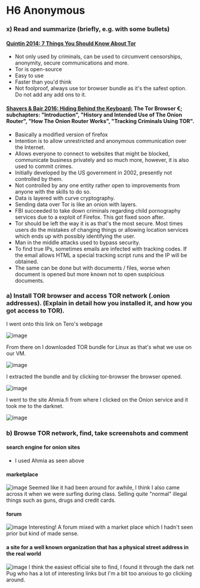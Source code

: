 # H6 Anonymous
### x) Read and summarize (briefly, e.g. with some bullets)

#### [Quintin 2014: 7 Things You Should Know About Tor](https://www.eff.org/deeplinks/2014/07/7-things-you-should-know-about-tor)

- Not only used by criminals, can be used to circumvent censorships, anonymity, secure communications and more.
- Tor is open-source
- Easy to use
- Faster than you'd think
- Not foolproof, always use tor browser bundle as it's the safest option. Do not add any add ons to it.


#### [Shavers & Bair 2016: Hiding Behind the Keyboard:](https://learning.oreilly.com/library/view/hiding-behind-the/9780128033524/XHTML/B9780128033401000021/B9780128033401000021.xhtml#s0020) The Tor Browser €; subchapters: "Introduction", "History and Intended Use of The Onion Router", "How The Onion Router Works", "Tracking Criminals Using TOR".

- Basically a modified version of firefox
- Intention is to allow unrestricted and anonymous communication over the Internet.
- Allows everyone to connect to websites that might be blocked, communicate business privately and so much more, however, it is also used to commit crimes.
- Initially developed by the US government in 2002, presently not controlled by them.
- Not controlled by any one entity rather open to improvements from anyone with the skills to do so.
- Data is layered with curve cryptography.
- Sending data over Tor is like an onion with layers.
- FBI succeeded to take down criminals regarding child pornography services due to a exploit of Firefox. This got fixed soon after.
- Tor should be left the way it is as that's the most secure. Most times users do the mistakes of changing things or allowing location services which ends up with possibly identifying the user.
- Man in the middle attacks used to bypass security.
- To find true IPs, sometimes emails are infected with tracking codes. If the email allows HTML a special tracking script runs and the IP will be obtained.
- The same can be done but with documents / files, worse when document is opened but more known not to open suspicious documents.

### a) Install TOR browser and access TOR network (.onion addresses). (Explain in detail how you installed it, and how you got access to TOR).

I went onto this link on Tero's webpage 

![image](https://github.com/Karoqnq/bite_spring2024_is/assets/112175331/9fb626d9-8469-4289-98ac-9c7cabad10c0)

From there on I downloaded TOR bundle for Linux as that's what we use on our VM.

![image](https://github.com/Karoqnq/bite_spring2024_is/assets/112175331/ada584fc-7edb-422f-8058-d23f5d75e902)

I extracted the bundle and by clicking tor-browser the browser opened.

![image](https://github.com/Karoqnq/bite_spring2024_is/assets/112175331/5d4d656e-a7e3-4e7e-8df5-2c4451f81209)

I went to the site Ahmia.fi from where I clicked on the Onion service and it took me to the darknet.

![image](https://github.com/Karoqnq/bite_spring2024_is/assets/112175331/9834a872-e4a0-4e14-9ec1-895c9a63f89f)


### b) Browse TOR network, find, take screenshots and comment

#### search engine for onion sites
- I used Ahmia as seen above


#### marketplace
![image](https://github.com/Karoqnq/bite_spring2024_is/assets/112175331/33492a40-c2e3-4378-9945-68e4551d2917)
Seemed like it had been around for awhile, I think I also came across it when we were surfing during class. Selling quite "normal" illegal things such as guns, drugs and credit cards.


#### forum
![image](https://github.com/Karoqnq/bite_spring2024_is/assets/112175331/0b4c39ed-177b-498d-a423-910493020752)
Interesting! A forum mixed with a market place which I hadn't seen prior but kind of made sense.


#### a site for a well known organization that has a physical street address in the real world
![image](https://github.com/Karoqnq/bite_spring2024_is/assets/112175331/7639bb3f-1dba-42af-bc62-37e24cb53da1)
I think the easiest official site to find, I found it through the dark net Pug who has a lot of interesting links but I'm a bit too anxious to go clicking around.

